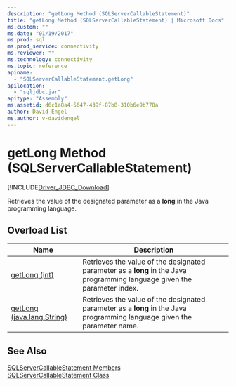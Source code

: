 ```yaml
---
description: "getLong Method (SQLServerCallableStatement)"
title: "getLong Method (SQLServerCallableStatement) | Microsoft Docs"
ms.custom: ""
ms.date: "01/19/2017"
ms.prod: sql
ms.prod_service: connectivity
ms.reviewer: ""
ms.technology: connectivity
ms.topic: reference
apiname: 
  - "SQLServerCallableStatement.getLong"
apilocation: 
  - "sqljdbc.jar"
apitype: "Assembly"
ms.assetid: d6c1a8a4-5647-439f-87b8-310b6e9b778a
author: David-Engel
ms.author: v-davidengel
---
```

# getLong Method (SQLServerCallableStatement)
[!INCLUDE[Driver_JDBC_Download](../../../includes/driver_jdbc_download.md)]

  Retrieves the value of the designated parameter as a **long** in the Java programming language.  
  
## Overload List  
  
|Name|Description|  
|----------|-----------------|  
|[getLong (int)](../../../connect/jdbc/reference/getlong-method-int.md)|Retrieves the value of the designated parameter as a **long** in the Java programming language given the parameter index.|  
|[getLong (java.lang.String)](../../../connect/jdbc/reference/getlong-method-java-lang-string.md)|Retrieves the value of the designated parameter as a **long** in the Java programming language given the parameter name.|  
  
## See Also  
 [SQLServerCallableStatement Members](../../../connect/jdbc/reference/sqlservercallablestatement-members.md)   
 [SQLServerCallableStatement Class](../../../connect/jdbc/reference/sqlservercallablestatement-class.md)  
  
  
